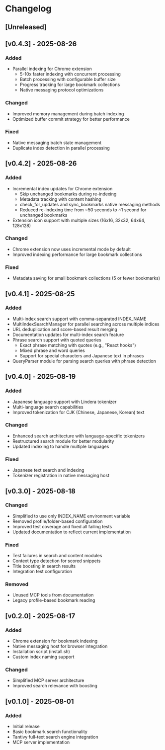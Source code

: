 # Changelog

## [Unreleased]

## [v0.4.3] - 2025-08-26

### Added

- Parallel indexing for Chrome extension
  - 5-10x faster indexing with concurrent processing
  - Batch processing with configurable buffer size
  - Progress tracking for large bookmark collections
  - Native messaging protocol optimizations

### Changed

- Improved memory management during batch indexing
- Optimized buffer commit strategy for better performance

### Fixed

- Native messaging batch state management
- Duplicate index detection in parallel processing

## [v0.4.2] - 2025-08-26

### Added

- Incremental index updates for Chrome extension
  - Skip unchanged bookmarks during re-indexing
  - Metadata tracking with content hashing
  - check_for_updates and sync_bookmarks native messaging methods
  - Reduced re-indexing time from ~50 seconds to ~1 second for unchanged bookmarks
- Extension icon support with multiple sizes (16x16, 32x32, 64x64, 128x128)

### Changed

- Chrome extension now uses incremental mode by default
- Improved indexing performance for large bookmark collections

### Fixed

- Metadata saving for small bookmark collections (5 or fewer bookmarks)

## [v0.4.1] - 2025-08-25

### Added

- Multi-index search support with comma-separated INDEX_NAME
- MultiIndexSearchManager for parallel searching across multiple indices
- URL deduplication and score-based result merging
- Documentation updates for multi-index search feature
- Phrase search support with quoted queries
  - Exact phrase matching with quotes (e.g., "React hooks")
  - Mixed phrase and word queries
  - Support for special characters and Japanese text in phrases
- QueryParser module for parsing search queries with phrase detection

## [v0.4.0] - 2025-08-19

### Added

- Japanese language support with Lindera tokenizer
- Multi-language search capabilities
- Improved tokenization for CJK (Chinese, Japanese, Korean) text

### Changed

- Enhanced search architecture with language-specific tokenizers
- Restructured search module for better modularity
- Updated indexing to handle multiple languages

### Fixed

- Japanese text search and indexing
- Tokenizer registration in native messaging host

## [v0.3.0] - 2025-08-18

### Changed

- Simplified to use only INDEX_NAME environment variable
- Removed profile/folder-based configuration
- Improved test coverage and fixed all failing tests
- Updated documentation to reflect current implementation

### Fixed

- Test failures in search and content modules
- Context type detection for scored snippets
- Title boosting in search results
- Integration test configuration

### Removed

- Unused MCP tools from documentation
- Legacy profile-based bookmark reading

## [v0.2.0] - 2025-08-17

### Added

- Chrome extension for bookmark indexing
- Native messaging host for browser integration
- Installation script (install.sh)
- Custom index naming support

### Changed

- Simplified MCP server architecture
- Improved search relevance with boosting

## [v0.1.0] - 2025-08-01

### Added

- Initial release
- Basic bookmark search functionality
- Tantivy full-text search engine integration
- MCP server implementation
